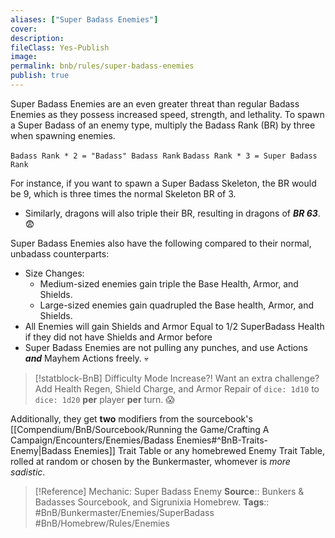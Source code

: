 ```yaml
---
aliases: ["Super Badass Enemies"]
cover: 
description: 
fileClass: Yes-Publish
image: 
permalink: bnb/rules/super-badass-enemies
publish: true
---
```


Super Badass Enemies are an even greater threat than regular Badass Enemies as they possess increased speed, strength, and lethality. To spawn a Super Badass of an enemy type, multiply the Badass Rank (BR) by three when spawning enemies.

`Badass Rank * 2 = "Badass" Badass Rank`
`Badass Rank * 3 = Super Badass Rank`

For instance, if you want to spawn a Super Badass Skeleton, the BR would be 9, which is three times the normal Skeleton BR of 3. 
- Similarly, dragons will also triple their BR, resulting in dragons of ***BR 63***. 😨

Super Badass Enemies also have the following compared to their normal, unbadass counterparts:
- Size Changes:
    - Medium-sized enemies gain triple the Base Health, Armor, and Shields.
    - Large-sized enemies gain quadrupled the Base health, Armor, and Shields.
- All Enemies will gain Shields and Armor Equal to 1/2 SuperBadass Health if they did not have Shields and Armor before
- Super Badass Enemies are not pulling any punches, and use Actions ***and*** Mayhem Actions freely. 💀

> [!statblock-BnB] Difficulty Mode Increase?!
> Want an extra challenge? 
> Add Health Regen, Shield Charge, and Armor Repair of `dice: 1d10` to `dice: 1d20` **per** player **per** turn. 😱

Additionally, they get **two** modifiers from the sourcebook's [[Compendium/BnB/Sourcebook/Running the Game/Crafting A Campaign/Encounters/Enemies/Badass Enemies#^BnB-Traits-Enemy|Badass Enemies]] Trait Table or any homebrewed Enemy Trait Table, rolled at random or chosen by the Bunkermaster, whomever is *more sadistic*.

> [!Reference] Mechanic: Super Badass Enemy
> **Source**:: Bunkers & Badasses Sourcebook, and Sigrunixia Homebrew.
> **Tags**:: #BnB/Bunkermaster/Enemies/SuperBadass #BnB/Homebrew/Rules/Enemies
